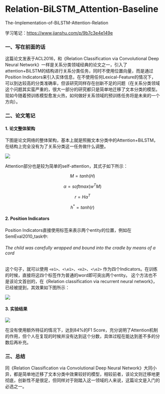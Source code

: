# Relation-BiLSTM_Attention-Baseline

The-Implementation-of-BiLSTM-Attention-Relation

学习笔记：https://www.jianshu.com/p/9b7c3e4e149e

### 一、写在前面的话
这篇论文发表于ACL2016，和《Relation Classification via Convolutional Deep Neural Network》一样是关系分类领域经典的论文之一，引入了attention+BiLSTM的结构进行关系分类任务，同时不使用位置向量，而是通过Position Indicators来引入实体信息，在不使用任何Lexical-Feature的情况下，可以到达较高的分类准确率，但该研究同样存在创新不足的问题（在关系分类领域这个问题其实蛮严重的，很大一部分的研究都只是简单地迁移了文本分类的模型。现如今随着预训练模型愈发火热，如何做好关系领域的预训练任务将是未来的一个方向）。

### 二、论文笔记

#### 1. 论文整体架构

下图是论文网络的整体架构，基本上就是照搬文本分类中的Attention+BiLSTM，在结构上完全没有为了关系分类这一任务做什么调整。

![](https://upload-images.jianshu.io/upload_images/10798244-3b393914e9faa61f.png?imageMogr2/auto-orient/strip%7CimageView2/2/w/1240)

Attention部分也是较为简单的self-attention，其式子如下所示：

$$M=tanh(H)$$

$$\alpha=softmax(w^TM)$$

$$r=H\alpha^T$$

$$h^*=tanh(r)$$

#### 2. Position Indicators

Position Indicators直接使用标签来表示两个entity的位置，例如在SemEval2010_task中:

###### The <e1> child </e1>  was carefully wrapped and bound into the <e2> cradle </e2> by means of a cord

这个句子，就可以使用  `<e1>`、`<\e1>`、`<e2>`、`<\e2>`  作为四个Indicators。在训练的时候，直接将这四个标签作为普通的word即可突出两个entity。
这个方法也不是该论文首创的，在《Relation classification via recurrent neural network》，已经被提到，其效果如下图所示：

![](https://upload-images.jianshu.io/upload_images/10798244-5cb8748d21bdd2c2.png?imageMogr2/auto-orient/strip%7CimageView2/2/w/1240)

#### 3. 实验结果

![](https://upload-images.jianshu.io/upload_images/10798244-61de37dc1de1bea2.png?imageMogr2/auto-orient/strip%7CimageView2/2/w/1240)

在没有使用额外特征的情况下，达到84%的F1 Score，充分说明了Attention机制的作用，但个人在复现的时候并没有达到这个分数，具体过程在能达到差不多的分数后再补充。


### 三、总结

同《Relation Classification via Convolutional Deep Neural Network》大同小异，都是简单地迁移了文本分类中效果较好的模型，相较前者，该论文则迁移地更彻底，创新性不是很足，但同样对于刚踏入这一领域的人来说，这篇论文是入门的必选之一。
